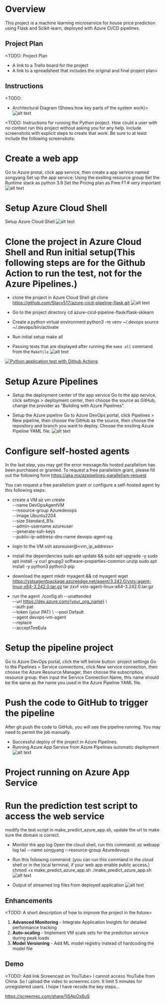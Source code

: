 # Overview

This project is a machine learning microservice for house price prediction using Flask and Scikit-learn, deployed with Azure CI/CD pipelines.

## Project Plan
<TODO: Project Plan

* A link to a Trello board for the project
* A link to a spreadsheet that includes the original and final project plan>

## Instructions

<TODO:  
* Architectural Diagram (Shows how key parts of the system work)>
![alt text](./screenshot/arch_image.png)

<TODO:  Instructions for running the Python project.  How could a user with no context run this project without asking you for any help.  Include screenshots with explicit steps to create that work. Be sure to at least include the following screenshots:

# Create a web app
Go to Azure protal, click app service, then create a app service named songyang
Set up the app service:
Using the exsiting resource group
Set the Runtime stack as python 3.9 
Set the Pricing plan as Free F1 # very important
![alt text](./screenshot/create_web_service.png)

# Setup Azure Cloud Shell
Setup Azure Cloud Shell
![alt text](./screenshot/azure_cloud_shell.png)

# Clone the project in Azure Cloud Shell and Run initial setup(This following steps are for the Github Action to run the test, not for the Azure Pipelines.)
* clone the project in Azure Cloud Shell
git clone https://github.com/Stacy517/azure-cicd-pipeline-flask.git
![alt text](./screenshot/screenshot-git-clone.png)

* Go to the project directory
cd azure-cicd-pipeline-flask/flask-sklearn

* Create a python virtual environment
python3 -m venv ~/.devops
source ~/.devops/bin/activate

* Run initial setup
make all

* Passing tests that are displayed after running the `make all` command from the `Makefile`
![alt text](./screenshot/makeall_test.png)

[![Python application test with Github Actions](https://github.com/Stacy517/azure-cicd-pipeline-flask/actions/workflows/myapp.yml/badge.svg)](https://github.com/Stacy517/azure-cicd-pipeline-flask/actions/workflows/myapp.yml)

# Setup Azure Pipelines
<!-- * First, create a managed identity for the app service
Because we create the app service as free F1, we need to create a user assigned  identity for the app service.
![alt text](./screenshot/create_identity.png)

* Assign the managed identity to the app service
Go to the app service, click settings > identity, click user assigned, then assign the managed identity to the app service.

* Add role assignment to the managed identity
Click the Access control (IAM) in the left menu, click Add > Add role assignment
choose the role as Website contributor, go next, then choose the managed identity, select the user assigned identity you created, then click assign -->

<!-- Go to the exsiting resource group, click the Access control (IAM) in the left menu, click Add > Add role assignment. Choose the role as Managed Identity Contributor, go next, then choose the managed identity, select the user assigned identity you created, then click assign. If you don't do this step, you will get the error message: "The identity does not have access to perform action blabla". -->

<!-- * Finally, you can setup the deployment center for the app service
Go to the app service, click settings > deployment center, then choose the source as GitHub, login your Github account, then choose the repository and branch you want to deploy, choose the user-assigned identity you created, then click save -->

* Setup the deployment center of the app service
Go to the app service, click settings > deployment center, then choose the source as GitHub, change the provider as "Building with Azure Pipelines". 

* Setup the Azure pipeline
Go to  Azure DevOps portal, click Pipelines > New pipeline, then choose the GitHub as the source, then choose the repository and branch you want to deploy.
Choose the exsiting Azure Pipeline YAML file. 
![alt text](./screenshot/setup_azure_pipeline.png)

# Configure self-hosted agents
In the last step, you may get the error message:No hosted parallelism has been purchased or granted. To request a free parallelism grant, please fill out the following form https://aka.ms/azpipelines-parallelism-request

You can request a free parallelism grant or configure a self-hosted agent by this following steps:
* create a VM
az vm create \
--name DevOpsAgentVM \
--resource-group Azuredevops \
--image Ubuntu2204 \
--size Standard_B1s \
--admin-username azureuser \
--generate-ssh-keys \
--public-ip-address-dns-name devops-agent-sg
* login to the VM
ssh azureuser@<vm_ip_address>

* install the dependencies
sudo apt update && sudo apt upgrade -y
sudo apt install -y curl gnupg2 software-properties-common unzip
sudo apt install -y python3 python3-pip

* download the agent 
mkdir myagent && cd myagent
wget https://vstsagentpackage.azureedge.net/agent/3.242.0/vsts-agent-linux-x64-3.242.0.tar.gz
tar zxvf vsts-agent-linux-x64-3.242.0.tar.gz

* run the agent
./config.sh --unattended \
--url https://dev.azure.com/{your_org_name} \  
--auth pat \
--token {your PAT} \ 
--pool Default \
--agent devops-vm-agent \
--replace \
--acceptTeeEula


# Setup the pipeline project
Go to Azure DevOps portal, click the left below button: project settings
Go to the Pipelines > Service connections, click New service connection, then choose the Azure Resource Manager, then choose the subscription, resource group.
then input the Service Connection Name, this name should be the same as the name you used in the Azure Pipeline YAML file.

# Push the code to GitHub to trigger the pipeline
After git push the code to GitHub, you will see the pipeline running.
You may need to permit the job manually.
* Successful deploy of the project in Azure Pipelines.  
* Running Azure App Service from Azure Pipelines automatic deployment
![alt text](./screenshot/deploy_success.png)

# Project running on Azure App Service
# Run the prediction test script to access the web service
modify the test script in make_predict_azure_app.sh, update the url to make sure the domain is correct.

* Monitor the app log
Open the cloud shell, run this command:
az webapp log tail --name songyang --resource-group Azuredevops

* Run this following command: (you can run this command in the cloud shell or in the local terminal, if your web app enable public access.)
chmod +x make_predict_azure_app.sh
./make_predict_azure_app.sh
![alt text](./screenshot/prediction.png)


* Output of streamed log files from deployed application
![alt text](./screenshot/app_log.png)


## Enhancements

<TODO: A short description of how to improve the project in the future>
1. **Advanced Monitoring** - Integrate Application Insights for detailed performance tracking
2. **Auto-scaling** - Implement VM scale sets for the prediction service during peak loads
3. **Model Versioning** - Add ML model registry instead of hardcoding the model file

## Demo 
<TODO: Add link Screencast on YouTube>
I cannot access YouTube from China. So I upload the video to screenrec.com.
It limit 5 minutes for unregistered users. I hope I have recode the key steps...

https://screenrec.com/share/1i5ApOx6uS


